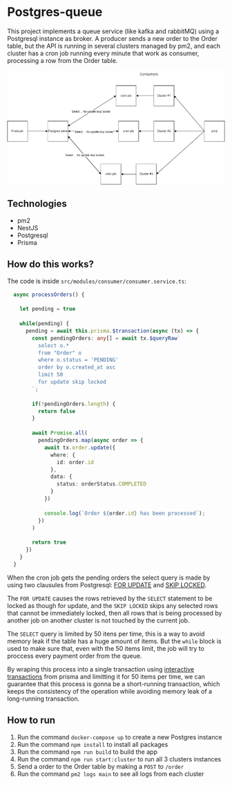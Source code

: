 # Postgres-queue
This project implements a queue service (like kafka and rabbitMQ) using a Postgresql instance as broker. A producer sends a new order to the Order table, but the API is running in several clusters managed by pm2, and each cluster has a cron job running every minute that work as consumer, processing a row from the Order table.

![image](./diagram.drawio.png)

## Technologies
- pm2
- NestJS
- Postgresql
- Prisma

## How do this works?
The code is inside `src/modules/consumer/consumer.service.ts`:

```typescript
  async processOrders() {

    let pending = true

    while(pending) {
      pending = await this.prisma.$transaction(async (tx) => {
        const pendingOrders: any[] = await tx.$queryRaw`
          select o.*
          from "Order" o 
          where o.status = 'PENDING'
          order by o.created_at asc 
          limit 50
          for update skip locked
        `;

        if(!pendingOrders.length) {
          return false
        }
  
        await Promise.all(
          pendingOrders.map(async order => {
            await tx.order.update({
              where: {
                id: order.id
              },
              data: {
                status: orderStatus.COMPLETED
              }
            })
  
            console.log(`Order ${order.id} has been processed`);
          })
        )

        return true
      })
    }
  }
```
When the cron job gets the pending orders the select query is made by using two clausules from Postgresql: [FOR UPDATE](https://www.postgresql.org/docs/9.0/sql-select.html#SQL-FOR-UPDATE-SHARE) and [SKIP LOCKED](https://www.postgresql.org/docs/current/sql-select.html).

The `FOR UPDATE` causes the rows retrieved by the `SELECT` statement to be locked as though for update, and the `SKIP LOCKED` skips any selected rows that cannot be immediately locked, then all rows that is being processed by another job on another cluster is not touched by the current job.

The `SELECT` query is limited by 50 itens per time, this is a way to avoid memory leak if the table has a huge amount of items. But the `while` block is used to make sure that, even with the 50 items limit, the job will try to proccess every payment order from the queue.

By wraping this process into a single transaction using [interactive transactions](https://www.prisma.io/docs/concepts/components/prisma-client/transactions#interactive-transactions) from prisma and limitting it for 50 items per time, we can guarantee that this process is gonna be a short-running transaction, which keeps the consistency of the operation while avoiding memory leak of a long-running transaction.

## How to run
1. Run the command `docker-compose up` to create a new Postgres instance
2. Run the command `npm install` to install all packages
3. Run the command `npm run build` to build the app
4. Run the command `npm run start:cluster` to run all 3 clusters instances
5. Send a order to the Order table by making a `POST` to `/order`
6. Run the command `pm2 logs main` to see all logs from each cluster